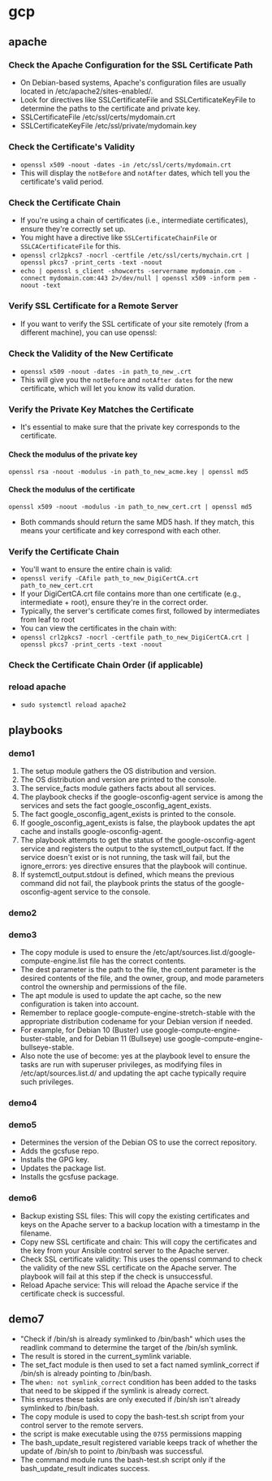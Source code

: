 # gcp

## apache
### Check the Apache Configuration for the SSL Certificate Path
- On Debian-based systems, Apache's configuration files are usually located in /etc/apache2/sites-enabled/. 
- Look for directives like SSLCertificateFile and SSLCertificateKeyFile to determine the paths to the certificate and private key.
- SSLCertificateFile      /etc/ssl/certs/mydomain.crt
- SSLCertificateKeyFile   /etc/ssl/private/mydomain.key
### Check the Certificate's Validity
- `openssl x509 -noout -dates -in /etc/ssl/certs/mydomain.crt`
- This will display the `notBefore` and `notAfter` dates, which tell you the certificate's valid period.


### Check the Certificate Chain
- If you're using a chain of certificates (i.e., intermediate certificates), ensure they're correctly set up. 
- You might have a directive like `SSLCertificateChainFile` or `SSLCACertificateFile` for this.
- `openssl crl2pkcs7 -nocrl -certfile /etc/ssl/certs/mychain.crt | openssl pkcs7 -print_certs -text -noout`
- `echo | openssl s_client -showcerts -servername mydomain.com -connect mydomain.com:443 2>/dev/null | openssl x509 -inform pem -noout -text`
### Verify SSL Certificate for a Remote Server
- If you want to verify the SSL certificate of your site remotely (from a different machine), you can use openssl:
### Check the Validity of the New Certificate
- `openssl x509 -noout -dates -in path_to_new_.crt`
- This will give you the `notBefore` and `notAfter dates` for the new certificate, which will let you know its valid duration.

### Verify the Private Key Matches the Certificate
- It's essential to make sure that the private key corresponds to the certificate.
#### Check the modulus of the private key
`openssl rsa -noout -modulus -in path_to_new_acme.key | openssl md5`

#### Check the modulus of the certificate
`openssl x509 -noout -modulus -in path_to_new_cert.crt | openssl md5`
- Both commands should return the same MD5 hash. If they match, this means your certificate and key correspond with each other.

### Verify the Certificate Chain
- You'll want to ensure the entire chain is valid:
- `openssl verify -CAfile path_to_new_DigiCertCA.crt path_to_new_cert.crt`
- If your DigiCertCA.crt file contains more than one certificate (e.g., intermediate + root), ensure they're in the correct order. 
- Typically, the server's certificate comes first, followed by intermediates from leaf to root
- You can view the certificates in the chain with:
- `openssl crl2pkcs7 -nocrl -certfile path_to_new_DigiCertCA.crt | openssl pkcs7 -print_certs -text -noout`
### Check the Certificate Chain Order (if applicable)

### reload apache
- `sudo systemctl reload apache2`

## playbooks
### demo1
1. The setup module gathers the OS distribution and version.
2. The OS distribution and version are printed to the console.
3. The service_facts module gathers facts about all services.
4. The playbook checks if the google-osconfig-agent service is among the services and sets the fact google_osconfig_agent_exists.
5. The fact google_osconfig_agent_exists is printed to the console.
6. If google_osconfig_agent_exists is false, the playbook updates the apt cache and installs google-osconfig-agent.
7. The playbook attempts to get the status of the google-osconfig-agent service and registers the output to the systemctl_output fact. If the service doesn't exist or is not running, the task will fail, but the ignore_errors: yes directive ensures that the playbook will continue.
8. If systemctl_output.stdout is defined, which means the previous command did not fail, the playbook prints the status of the google-osconfig-agent service to the console.
### demo2 
### demo3
- The copy module is used to ensure the /etc/apt/sources.list.d/google-compute-engine.list file has the correct contents. 
- The dest parameter is the path to the file, the content parameter is the desired contents of the file, and the owner, group, and mode parameters control the ownership and permissions of the file.
- The apt module is used to update the apt cache, so the new configuration is taken into account.
- Remember to replace google-compute-engine-stretch-stable with the appropriate distribution codename for your Debian version if needed. 
- For example, for Debian 10 (Buster) use google-compute-engine-buster-stable, and for Debian 11 (Bullseye) use google-compute-engine-bullseye-stable.
- Also note the use of become: yes at the playbook level to ensure the tasks are run with superuser privileges, as modifying files in /etc/apt/sources.list.d/ and updating the apt cache typically require such privileges.

### demo4
### demo5
- Determines the version of the Debian OS to use the correct repository.
- Adds the gcsfuse repo.
- Installs the GPG key.
- Updates the package list.
- Installs the gcsfuse package.

### demo6
- Backup existing SSL files: This will copy the existing certificates and keys on the Apache server to a backup location with a timestamp in the filename.
- Copy new SSL certificate and chain: This will copy the certificates and the key from your Ansible control server to the Apache server.
- Check SSL certificate validity: This uses the openssl command to check the validity of the new SSL certificate on the Apache server. The playbook will fail at this step if the check is unsuccessful.
- Reload Apache service: This will reload the Apache service if the certificate check is successful.

## demo7
- "Check if /bin/sh is already symlinked to /bin/bash" which uses the readlink command to determine the target of the /bin/sh symlink. 
- The result is stored in the current_symlink variable.
- The set_fact module is then used to set a fact named symlink_correct if /bin/sh is already pointing to /bin/bash.
- The `when: not symlink_correct` condition has been added to the tasks that need to be skipped if the symlink is already correct. 
- This ensures these tasks are only executed if /bin/sh isn't already symlinked to /bin/bash.
- The copy module is used to copy the bash-test.sh script from your control server to the remote servers.
- the script is make executable using the `0755` permissions mapping
- The bash_update_result registered variable keeps track of whether the update of /bin/sh to point to /bin/bash was successful.
- The command module runs the bash-test.sh script only if the bash_update_result indicates success.
